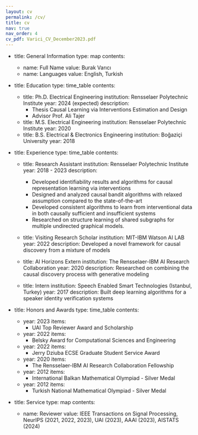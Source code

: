 ```yaml
---
layout: cv
permalink: /cv/
title: cv
nav: true
nav_order: 4
cv_pdf: Varici_CV_December2023.pdf
---
```


- title: General Information
  type: map
  contents:
    - name: Full Name
      value: Burak Varıcı
    - name: Languages
      value: English, Turkish

- title: Education
  type: time_table
  contents:
    - title: Ph.D. Electrical Engineering
      institution: Rensselaer Polytechnic Institute
      year: 2024 (expected)
      description:
        - Thesis Causal Learning via Interventions Estimation and Design
        - Advisor Prof. Ali Tajer
    - title: M.S. Electrical Engineering
      institution: Rensselaer Polytechnic Institute
      year: 2020
    - title: B.S. Electrical & Electronics Engineering
      institution: Boğaziçi University
      year: 2018

- title: Experience
  type: time_table
  contents:
    - title: Research Assistant
      institution: Rensselaer Polytechnic Institute
      year: 2018 - 2023
      description:
        - Developed identifiability results and algorithms for causal representation learning via interventions 
        - Designed and analyzed causal bandit algorithms with relaxed assumption compared to the state-of-the-art
        - Developed consistent algorithms to learn from interventional data in both causally sufficient and insufficient systems
        - Researched on structure learning of shared subgraphs for multiple undirected graphical models. 
    
    - title: Visiting Research Scholar
      institution: MIT-IBM Watson AI LAB
      year: 2022
      description: Developed a novel framework for causal discovery from a mixture of models
      
    - title: AI Horizons Extern
      institution: The Rensselaer-IBM AI Research Collaboration
      year: 2020
      description: Researched on combining the causal discovery process with generative modeling

    - title: Intern
      institution: Speech Enabled Smart Technologies (Istanbul, Turkey)
      year: 2017
      description: Built deep learning algorithms for a speaker identity verification systems



- title: Honors and Awards
  type: time_table
  contents:
    - year: 2023
      items: 
        - UAI Top Reviewer Award and Scholarship  
    - year: 2022
      items: 
        - Belsky Award for Computational Sciences and Engineering
    - year: 2022
      items: 
        - Jerry Dziuba ECSE Graduate Student Service Award
    - year: 2020
      items:
        - The Rensselaer-IBM AI Research Collaboration Fellowship
    - year: 2012
      items: 
        - International Balkan Mathematical Olympiad - Silver Medal
    - year: 2012
      items:
        - Turkish National Mathematical Olympiad - Silver Medal          

- title: Service
  type: map
  contents:
    - name: Reviewer
      value: IEEE Transactions on Signal Processing, NeurIPS (2021, 2022, 2023), UAI (2023), AAAI (2023), AISTATS (2024)
